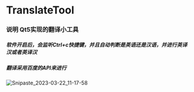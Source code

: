 # TranslateTool
### 说明 Qt5实现的翻译小工具
##### 软件开启后，会监听Ctrl+c快捷键，并且自动判断是英语还是汉语，并进行英译汉或者英译汉
##### 翻译采用百度的API来进行 
![Snipaste_2023-03-22_11-17-58](https://user-images.githubusercontent.com/28209685/226793673-c01e393f-9b16-4ca5-9cc5-e5bb9be4c3b5.png)

